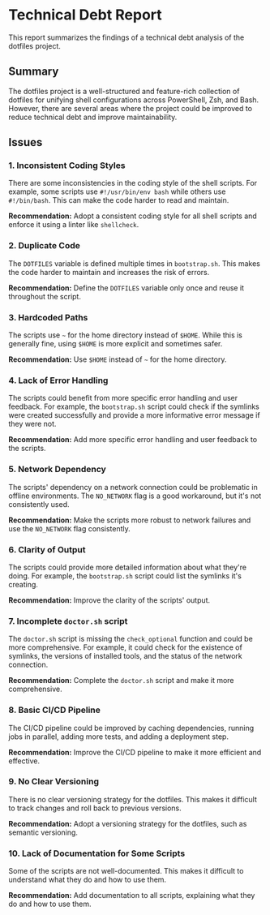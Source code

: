 # Technical Debt Report

This report summarizes the findings of a technical debt analysis of the dotfiles project.

## Summary

The dotfiles project is a well-structured and feature-rich collection of dotfiles for unifying shell configurations across PowerShell, Zsh, and Bash. However, there are several areas where the project could be improved to reduce technical debt and improve maintainability.

## Issues

### 1. Inconsistent Coding Styles

There are some inconsistencies in the coding style of the shell scripts. For example, some scripts use `#!/usr/bin/env bash` while others use `#!/bin/bash`. This can make the code harder to read and maintain.

**Recommendation:** Adopt a consistent coding style for all shell scripts and enforce it using a linter like `shellcheck`.

### 2. Duplicate Code

The `DOTFILES` variable is defined multiple times in `bootstrap.sh`. This makes the code harder to maintain and increases the risk of errors.

**Recommendation:** Define the `DOTFILES` variable only once and reuse it throughout the script.

### 3. Hardcoded Paths

The scripts use `~` for the home directory instead of `$HOME`. While this is generally fine, using `$HOME` is more explicit and sometimes safer.

**Recommendation:** Use `$HOME` instead of `~` for the home directory.

### 4. Lack of Error Handling

The scripts could benefit from more specific error handling and user feedback. For example, the `bootstrap.sh` script could check if the symlinks were created successfully and provide a more informative error message if they were not.

**Recommendation:** Add more specific error handling and user feedback to the scripts.

### 5. Network Dependency

The scripts' dependency on a network connection could be problematic in offline environments. The `NO_NETWORK` flag is a good workaround, but it's not consistently used.

**Recommendation:** Make the scripts more robust to network failures and use the `NO_NETWORK` flag consistently.

### 6. Clarity of Output

The scripts could provide more detailed information about what they're doing. For example, the `bootstrap.sh` script could list the symlinks it's creating.

**Recommendation:** Improve the clarity of the scripts' output.

### 7. Incomplete `doctor.sh` script

The `doctor.sh` script is missing the `check_optional` function and could be more comprehensive. For example, it could check for the existence of symlinks, the versions of installed tools, and the status of the network connection.

**Recommendation:** Complete the `doctor.sh` script and make it more comprehensive.

### 8. Basic CI/CD Pipeline

The CI/CD pipeline could be improved by caching dependencies, running jobs in parallel, adding more tests, and adding a deployment step.

**Recommendation:** Improve the CI/CD pipeline to make it more efficient and effective.

### 9. No Clear Versioning

There is no clear versioning strategy for the dotfiles. This makes it difficult to track changes and roll back to previous versions.

**Recommendation:** Adopt a versioning strategy for the dotfiles, such as semantic versioning.

### 10. Lack of Documentation for Some Scripts

Some of the scripts are not well-documented. This makes it difficult to understand what they do and how to use them.

**Recommendation:** Add documentation to all scripts, explaining what they do and how to use them.
